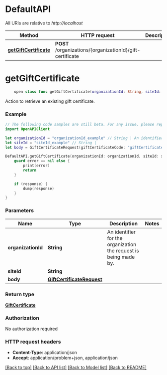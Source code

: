 # DefaultAPI

All URIs are relative to *http://localhost*

Method | HTTP request | Description
------------- | ------------- | -------------
[**getGiftCertificate**](DefaultAPI.md#getgiftcertificate) | **POST** /organizations/{organizationId}/gift-certificate | 


# **getGiftCertificate**
```swift
    open class func getGiftCertificate(organizationId: String, siteId: String, body: GiftCertificateRequest, completion: @escaping (_ data: GiftCertificate?, _ error: Error?) -> Void)
```



Action to retrieve an existing gift certificate.

### Example
```swift
// The following code samples are still beta. For any issue, please report via http://github.com/OpenAPITools/openapi-generator/issues/new
import OpenAPIClient

let organizationId = "organizationId_example" // String | An identifier for the organization the request is being made by.
let siteId = "siteId_example" // String | 
let body = GiftCertificateRequest(giftCertificateCode: "giftCertificateCode_example") // GiftCertificateRequest | 

DefaultAPI.getGiftCertificate(organizationId: organizationId, siteId: siteId, body: body) { (response, error) in
    guard error == nil else {
        print(error)
        return
    }

    if (response) {
        dump(response)
    }
}
```

### Parameters

Name | Type | Description  | Notes
------------- | ------------- | ------------- | -------------
 **organizationId** | **String** | An identifier for the organization the request is being made by. | 
 **siteId** | **String** |  | 
 **body** | [**GiftCertificateRequest**](GiftCertificateRequest.md) |  | 

### Return type

[**GiftCertificate**](GiftCertificate.md)

### Authorization

No authorization required

### HTTP request headers

 - **Content-Type**: application/json
 - **Accept**: application/problem+json, application/json

[[Back to top]](#) [[Back to API list]](../README.md#documentation-for-api-endpoints) [[Back to Model list]](../README.md#documentation-for-models) [[Back to README]](../README.md)

